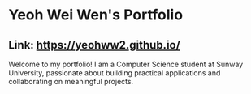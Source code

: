 # Yeoh Wei Wen's Portfolio
## Link: https://yeohww2.github.io/
Welcome to my portfolio! I am a Computer Science student at Sunway University, passionate about building practical applications and collaborating on meaningful projects.

